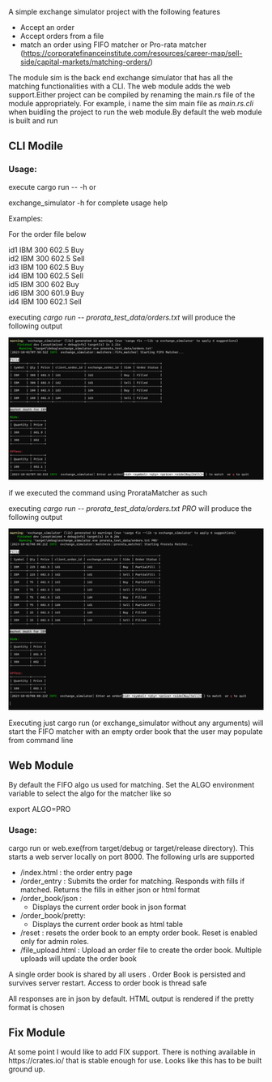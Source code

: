 
A simple exchange simulator project with the following features

* Accept an order
* Accept orders from a file
* match an order using FIFO matcher or Pro-rata
  matcher (https://corporatefinanceinstitute.com/resources/career-map/sell-side/capital-markets/matching-orders/)

The module sim is the back end exchange simulator that has all the matching functionalities with a CLI. The web module
adds the web support.Either project can be compiled by renaming the main.rs file of the module appropriately.
For example, i name the sim main file as <i>main.rs.cli</i> when buidling the project to run the web module.By default the web module is built and run<br>

<H2> CLI Modile </H2>


<h3>Usage:</h3>

execute cargo run -- -h or <br>

exchange_simulator -h for complete usage help

Examples:

For the order file below

id1 IBM 300 602.5 Buy<br>
id2 IBM 300 602.5 Sell<br>
id3 IBM 100 602.5 Buy<br>
id4 IBM 100 602.5 Sell<br>
id5 IBM 300 602 Buy<br>
id6 IBM 300 601.9 Buy<br>
id4 IBM 100 602.1 Sell<br>

executing <i> cargo run -- prorata_test_data/orders.txt</i> will produce the following output<br>

<p><img src="images/fifo.png"/> </p>

if we executed the command using ProrataMatcher as such

executing <i> cargo run -- prorata_test_data/orders.txt PRO </i> will produce the following output<br>

<p><img src="images/prorata.png?raw=true"/> </p>


Executing just cargo run (or exchange_simulator without any arguments) will start the FIFO matcher with an empty order
book that the user may populate from command line

<h2>Web Module</h2>

By default the FIFO algo us used for matching. Set the ALGO environment variable to select the 
algo for the matcher like so

export ALGO=PRO

<h3> Usage: </h3>

cargo run or web.exe(from target/debug or target/release directory). This starts a web server locally 
on port 8000. The following urls are supported

* /index.html : the order entry page
* /order_entry : Submits the order for matching. Responds with fills if matched. Returns the fills in either json or 
   html format
* /order_book/json : 
  * Displays the current order book in json format
* /order_book/pretty: 
  * Displays the current order book as html table
* /reset      : resets the order book to an empty order book.  Reset is enabled only for admin roles.
* /file_upload.html     : Upload an order file to create the order book. Multiple uploads will update the order book

A single order book is shared by all users . Order Book is persisted and survives server restart. Access to order book is thread safe

All responses are in json by default. HTML output is rendered if the pretty format is chosen

<h2>Fix Module</h2>
At some point I would like to add FIX support. There is nothing available in https://crates.io/ that is stable enough for use. 
Looks like this has to be built ground up. 



[//]: # (TODO)








